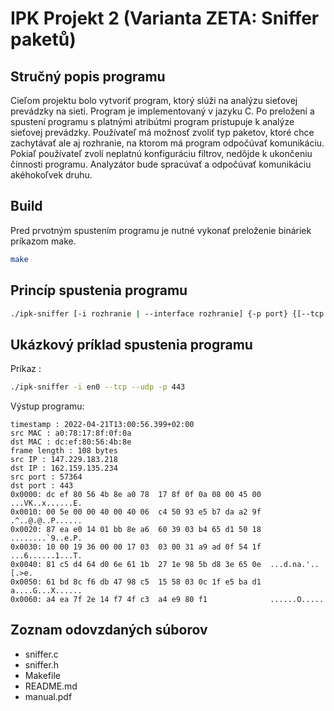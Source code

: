 # IPK Projekt 2 (Varianta ZETA: Sniffer paketů)

## Stručný popis programu
Cieľom projektu bolo vytvoriť program, ktorý slúži na analýzu sieťovej prevádzky na sieti. Program je implementovaný v jazyku C. Po preložení a spustení programu s platnými atribútmi program pristupuje k analýze sieťovej prevádzky. Používateľ má možnosť zvoliť typ paketov, ktoré chce zachytávať ale aj rozhranie, na ktorom má program odpočúvať komunikáciu. Pokiaľ používateľ zvolí neplatnú konfiguráciu filtrov, nedôjde k ukončeniu činnosti programu. Analyzátor bude spracúvať a odpočúvať komunikáciu akéhokoľvek druhu.

## Build
Pred prvotným spustením programu je nutné vykonať preloženie bináriek príkazom make.
```bash
make
```

## Princíp spustenia programu
```bash
./ipk-sniffer [-i rozhranie | --interface rozhranie] {-p ­­port} {[--tcp|-t] [--udp|-u] [--arp] [--icmp] } {-n num}
```

## Ukázkový príklad spustenia programu

Príkaz :
```bash
./ipk-sniffer -i en0 --tcp --udp -p 443
```
Výstup programu:

```
timestamp : 2022-04-21T13:00:56.399+02:00
src MAC : a0:78:17:8f:0f:0a 
dst MAC : dc:ef:80:56:4b:8e 
frame length : 108 bytes
src IP : 147.229.183.218
dst IP : 162.159.135.234
src port : 57364
dst port : 443
0x0000: dc ef 80 56 4b 8e a0 78  17 8f 0f 0a 08 00 45 00  ...VK..x......E.
0x0010: 00 5e 00 00 40 00 40 06  c4 50 93 e5 b7 da a2 9f  .^..@.@..P......
0x0020: 87 ea e0 14 01 bb 8e a6  60 39 03 b4 65 d1 50 18  ........`9..e.P.
0x0030: 10 00 19 36 00 00 17 03  03 00 31 a9 ad 0f 54 1f  ...6......1...T.
0x0040: 81 c5 d4 64 d0 6e 61 1b  27 1e 98 5b d8 3e 65 0e  ...d.na.'..[.>e.
0x0050: 61 bd 8c f6 db 47 98 c5  15 58 03 0c 1f e5 ba d1  a....G...X......
0x0060: a4 ea 7f 2e 14 f7 4f c3  a4 e9 80 f1              ......O.....
```

## Zoznam odovzdaných súborov

* sniffer.c
* sniffer.h
* Makefile
* README.md
* manual.pdf
